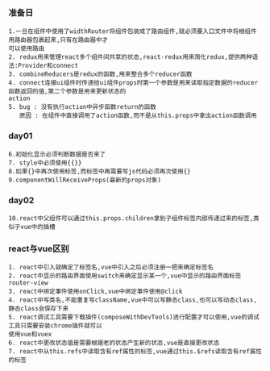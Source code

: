 ### 准备日
    1.一旦在组件中使用了widthRouter将组件包装成了路由组件,就必须要入口文件中将根组件用路由器包裹起来,只有在路由器中才
    可以使用路由
    2. redux用来管理react多个组件间共享的状态,react-redux用来简化redux,提供两种语法:Provider和connect
    3. combineReducers是redux的函数,用来整合多个reducer函数
    4. connect连接ui组件时传递给ui组件props时第一个参数是用来读取指定数据的reducer函数返回的值,第二个参数是用来更新状态的
    action
    5. bug : 没有执行action中异步函数return的函数
       原因 : 在组件中直接调用了action函数,而不是从this.props中拿出action函数调用
### day01
    6.初始化显示必须判断数据是否来了
    7. style中必须使用{{}}
    8.如果{}中再次使用标签,而标签中再需要写js代码必须再次使用{}
    9.componentWillReceiveProps(最新的props对象)
### day02
    10.react中父组件可以通过this.props.children拿到子组件标签内部传递过来的标签,类似于vue中的插槽               
  
  
### react与vue区别
    1. react中引入就确定了标签名,vue中引入之后必须注册一把来确定标签名
    2. react中显示的路由界面使用switch来确定显示某一个,vue中显示的路由界面标签 router-view
    3. react中绑定事件使用onClick,vue中绑定事件使用@click
    4. react中写类名,不能重复写className,vue中可以写静态class,也可以写动态class,静态class会保存下来
    5. react调试工具需要下载插件(composeWithDevTools)进行配置才可以使用,vue的调试工具只需要安装chrome插件就可以
    使用vue和vuex
    6. react中更改状态值是需要根据老的状态产生新的状态,vue是直接更改状态
    7. react中从this.refs中读取含有ref属性的标签,vue通过this.$refs读取含有ref属性的标签
  
  